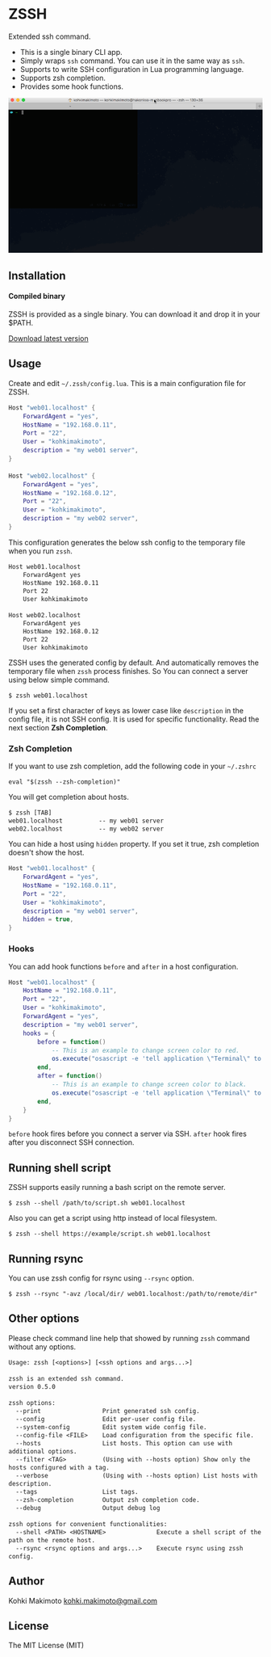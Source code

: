 # ZSSH

Extended ssh command.

* This is a single binary CLI app.
* Simply wraps `ssh` command. You can use it in the same way as `ssh`.
* Supports to write SSH configuration in Lua programming language.
* Supports zsh completion.
* Provides some hook functions.

![zssh.gif](zssh.gif)

## Installation

#### Compiled binary

ZSSH is provided as a single binary. You can download it and drop it in your $PATH.

[Download latest version](https://github.com/kohkimakimoto/zssh/releases/latest)

## Usage

Create and edit `~/.zssh/config.lua`. This is a main configuration file for ZSSH.

```lua
Host "web01.localhost" {
    ForwardAgent = "yes",
    HostName = "192.168.0.11",
    Port = "22",
    User = "kohkimakimoto",
    description = "my web01 server",
}

Host "web02.localhost" {
    ForwardAgent = "yes",
    HostName = "192.168.0.12",
    Port = "22",
    User = "kohkimakimoto",
    description = "my web02 server",
}
```

This configuration generates the below ssh config to the temporary file when you run `zssh`.

```
Host web01.localhost
    ForwardAgent yes
    HostName 192.168.0.11
    Port 22
    User kohkimakimoto

Host web02.localhost
    ForwardAgent yes
    HostName 192.168.0.12
    Port 22
    User kohkimakimoto
```

ZSSH uses the generated config by default. And automatically removes the temporary file when `zssh` process finishes.
So You can connect a server using below simple command.

```
$ zssh web01.localhost
```

If you set a first character of keys as lower case like `description` in the config file, it is not SSH config.
It is used for specific functionality. Read the next section **Zsh Completion**.

### Zsh Completion

If you want to use zsh completion, add the following code in your `~/.zshrc`

```
eval "$(zssh --zsh-completion)"
```

You will get completion about hosts.

```
$ zssh [TAB]
web01.localhost          -- my web01 server
web02.localhost          -- my web02 server
```

You can hide a host using `hidden` property. If you set it true, zsh completion doesn't show the host.

```lua
Host "web01.localhost" {
    ForwardAgent = "yes",
    HostName = "192.168.0.11",
    Port = "22",
    User = "kohkimakimoto",
    description = "my web01 server",
    hidden = true,
}
```

### Hooks

You can add hook functions `before` and `after` in a host configuration.

```lua
Host "web01.localhost" {
    HostName = "192.168.0.11",
    Port = "22",
    User = "kohkimakimoto",
    ForwardAgent = "yes",
    description = "my web01 server",
    hooks = {
        before = function()
            -- This is an example to change screen color to red.
            os.execute("osascript -e 'tell application \"Terminal\" to set current settings of first window to settings set \"Red Sands\"'")
        end,
        after = function()
            -- This is an example to change screen color to black.
            os.execute("osascript -e 'tell application \"Terminal\" to set current settings of first window to settings set \"Pro\"'")
        end,
    }
}
```

`before` hook fires before you connect a server via SSH. `after` hook fires after you disconnect SSH connection.

## Running shell script

ZSSH supports easily running a bash script on the remote server.

```
$ zssh --shell /path/to/script.sh web01.localhost
```

Also you can get a script using http instead of local filesystem.

```
$ zssh --shell https://example/script.sh web01.localhost
```

## Running rsync

You can use zssh config for rsync using `--rsync` option.

```
$ zssh --rsync "-avz /local/dir/ web01.localhost:/path/to/remote/dir"
```

## Other options

Please check command line help that showed by running `zssh` command without any options.

```
Usage: zssh [<options>] [<ssh options and args...>]

zssh is an extended ssh command.
version 0.5.0

zssh options:
  --print                 Print generated ssh config.
  --config                Edit per-user config file.
  --system-config         Edit system wide config file.
  --config-file <FILE>    Load configuration from the specific file.
  --hosts                 List hosts. This option can use with additional options.
  --filter <TAG>          (Using with --hosts option) Show only the hosts configured with a tag.
  --verbose               (Using with --hosts option) List hosts with description.
  --tags                  List tags.
  --zsh-completion        Output zsh completion code.
  --debug                 Output debug log

zssh options for convenient functionalities:
  --shell <PATH> <HOSTNAME>              Execute a shell script of the path on the remote host.
  --rsync <rsync options and args...>    Execute rsync using zssh config.
```

## Author

Kohki Makimoto <kohki.makimoto@gmail.com>

## License

The MIT License (MIT)
